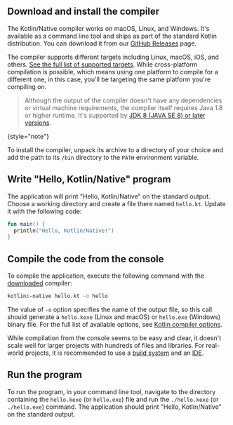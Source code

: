 [//]: # (title: Get started with Kotlin/Native using the command-line compiler)

## Download and install the compiler

The Kotlin/Native compiler works on macOS, Linux, and Windows. It's available as a command line tool and ships 
as part of the standard Kotlin distribution. You can download it from our [GitHub Releases](%kotlinLatestUrl%) page.

The compiler supports different targets including Linux, macOS, iOS, and others. [See the full list of supported targets](native-target-support.md).
While cross-platform compilation is possible, which means using one platform to compile for a different one, 
in this case, you'll be targeting the same platform you're compiling on.  

> Although the output of the compiler doesn't have any dependencies or virtual machine requirements, the compiler itself
> requires Java 1.8 or higher runtime. It's supported by [JDK 8 (JAVA SE 8) or later versions](https://www.oracle.com/java/technologies/downloads/).
> 
{style="note"}

To install the compiler, unpack its archive to a directory of your choice and add the path to its `/bin` directory
to the `PATH` environment variable.

## Write "Hello, Kotlin/Native" program

The application will print "Hello, Kotlin/Native" on the standard output.
Choose a working directory and create a file there named `hello.kt`. Update it with the following code:

```kotlin
fun main() {
  println("Hello, Kotlin/Native!")
}
```

## Compile the code from the console 

To compile the application, execute the following command with the [downloaded](https://github.com/JetBrains/kotlin/releases)
compiler:

```bash
kotlinc-native hello.kt -o hello
```

The value of `-o` option specifies the name of the output file, so this call should generate a `hello.kexe` (Linux and macOS)
or `hello.exe` (Windows) binary file. For the full list of available options, see [Kotlin compiler options](compiler-reference.md).

While compilation from the console seems to be easy and clear, it
doesn't scale well for larger projects with hundreds of files and libraries. For real-world projects, it is recommended
to use a [build system](native-gradle.md) and an [IDE](native-get-started.md).

## Run the program

To run the program, in your command line tool, navigate to the directory containing the `hello.kexe` (or `hello.exe`) file
and run the `./hello.kexe` (or `./hello.exe`) command. The application should print "Hello, Kotlin/Native" on the standard output.
